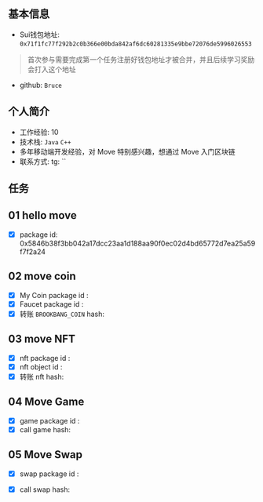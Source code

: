 ## 基本信息
- Sui钱包地址: `0x71f1fc77f292b2c0b366e00bda842af6dc60281335e9bbe72076de5996026553`
> 首次参与需要完成第一个任务注册好钱包地址才被合并，并且后续学习奖励会打入这个地址
- github: `Bruce`

## 个人简介
- 工作经验: 10
- 技术栈: `Java` `C++`
- 多年移动端开发经验，对 Move 特别感兴趣，想通过 Move 入门区块链
- 联系方式: tg: ``

## 任务

##   01 hello move
- [x] package id: 0x5846b38f3bb042a17dcc23aa1d188aa90f0ec02d4bd65772d7ea25a59f7f2a24

##   02 move coin
- [x] My Coin package id : 
- [x] Faucet package id : 
- [x] 转账 `BROOKBANG_COIN` hash: 

##   03 move NFT
- [x] nft package id : 
- [x] nft object id : 
- [x] 转账 nft hash: 

##   04 Move Game
- [x] game package id : 
- [x] call game hash: 

##   05 Move Swap
- [x] swap package id : 
- [x] call swap hash: 


